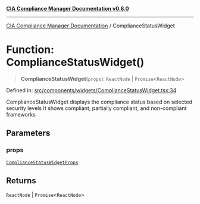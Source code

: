 [**CIA Compliance Manager Documentation v0.8.0**](../README.md)

***

[CIA Compliance Manager Documentation](../globals.md) / ComplianceStatusWidget

# Function: ComplianceStatusWidget()

> **ComplianceStatusWidget**(`props`): `ReactNode` \| `Promise`\<`ReactNode`\>

Defined in: [src/components/widgets/ComplianceStatusWidget.tsx:34](https://github.com/Hack23/cia-compliance-manager/blob/cb6149c89796a3270553cf52dea8f2c5b402dd17/src/components/widgets/ComplianceStatusWidget.tsx#L34)

ComplianceStatusWidget displays the compliance status based on selected security levels
It shows compliant, partially compliant, and non-compliant frameworks

## Parameters

### props

[`ComplianceStatusWidgetProps`](../interfaces/ComplianceStatusWidgetProps.md)

## Returns

`ReactNode` \| `Promise`\<`ReactNode`\>
